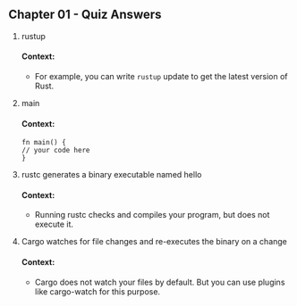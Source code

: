 ## Chapter 01 - Quiz Answers

1. rustup
    #### Context: 
    - For example, you can write ```rustup``` update to get the latest version of Rust.

2. main
    #### Context:
    ```
    fn main() {
    // your code here
    } 
    ```

3. rustc generates a binary executable named hello
    #### Context:
    - Running rustc checks and compiles your program, but does not execute it.

4. Cargo watches for file changes and re-executes the binary on a change
    #### Context:
    - Cargo does not watch your files by default. But you can use plugins like cargo-watch for this purpose.